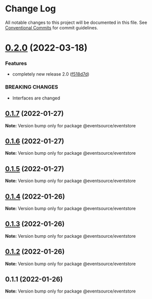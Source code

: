 # Change Log

All notable changes to this project will be documented in this file.
See [Conventional Commits](https://conventionalcommits.org) for commit guidelines.

# [0.2.0](https://github.com/thomasvargiu/eventsource-ts/compare/@eventsource/eventstore@0.1.7...@eventsource/eventstore@0.2.0) (2022-03-18)


### Features

* completely new release 2.0 ([f518d7d](https://github.com/thomasvargiu/eventsource-ts/commit/f518d7d5a5f6223d1a36332355e9cd352350b40d))


### BREAKING CHANGES

* Interfaces are changed





## [0.1.7](https://github.com/thomasvargiu/eventsource-ts/compare/@eventsource/eventstore@0.1.6...@eventsource/eventstore@0.1.7) (2022-01-27)

**Note:** Version bump only for package @eventsource/eventstore





## [0.1.6](https://github.com/thomasvargiu/eventsource-ts/compare/@eventsource/eventstore@0.1.4...@eventsource/eventstore@0.1.6) (2022-01-27)

**Note:** Version bump only for package @eventsource/eventstore





## [0.1.5](https://github.com/thomasvargiu/eventsource-ts/compare/@eventsource/eventstore@0.1.4...@eventsource/eventstore@0.1.5) (2022-01-27)

**Note:** Version bump only for package @eventsource/eventstore





## [0.1.4](https://github.com/thomasvargiu/eventsource-ts/compare/@eventsource/eventstore@0.1.3...@eventsource/eventstore@0.1.4) (2022-01-26)

**Note:** Version bump only for package @eventsource/eventstore





## [0.1.3](https://github.com/thomasvargiu/eventsource-ts/compare/@eventsource/eventstore@0.1.2...@eventsource/eventstore@0.1.3) (2022-01-26)

**Note:** Version bump only for package @eventsource/eventstore





## [0.1.2](https://github.com/thomasvargiu/eventsource-ts/compare/@eventsource/eventstore@0.1.1...@eventsource/eventstore@0.1.2) (2022-01-26)

**Note:** Version bump only for package @eventsource/eventstore





## 0.1.1 (2022-01-26)

**Note:** Version bump only for package @eventsource/eventstore
